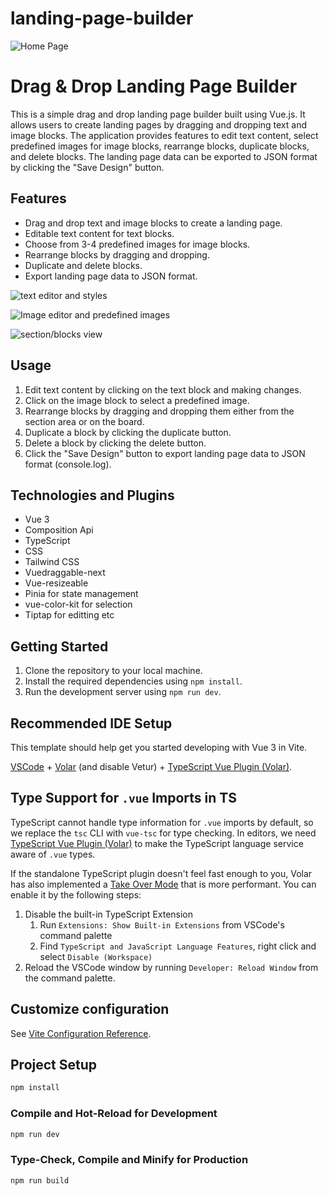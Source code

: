 # landing-page-builder

![Home Page](https://hackmd.io/_uploads/H1RsfD5p3.png)


# Drag & Drop Landing Page Builder

This is a simple drag and drop landing page builder built using Vue.js. It allows users to create landing pages by dragging and dropping text and image blocks. The application provides features to edit text content, select predefined images for image blocks, rearrange blocks, duplicate blocks, and delete blocks. The landing page data can be exported to JSON format by clicking the "Save Design" button.

## Features

- Drag and drop text and image blocks to create a landing page.
- Editable text content for text blocks.
- Choose from 3-4 predefined images for image blocks.
- Rearrange blocks by dragging and dropping.
- Duplicate and delete blocks.
- Export landing page data to JSON format.

![text editor and styles](https://hackmd.io/_uploads/By9L7Dc6h.png)

![Image editor and predefined images](https://hackmd.io/_uploads/SJxS4Dc6h.png)

![section/blocks view](https://hackmd.io/_uploads/HyUgrvcTh.png)


## Usage

1. Edit text content by clicking on the text block and making changes.
2. Click on the image block to select a predefined image.
3. Rearrange blocks by dragging and dropping them either from the section area or on the board.
4. Duplicate a block by clicking the duplicate button.
5. Delete a block by clicking the delete button.
6. Click the "Save Design" button to export landing page data to JSON format (console.log).

## Technologies and Plugins

- Vue 3
- Composition Api
- TypeScript 
- CSS 
- Tailwind CSS
- Vuedraggable-next
- Vue-resizeable
- Pinia for state management
- vue-color-kit for selection
- Tiptap for editting etc


## Getting Started

1. Clone the repository to your local machine.
2. Install the required dependencies using `npm install`.
3. Run the development server using `npm run dev`.




## Recommended IDE Setup

This template should help get you started developing with Vue 3 in Vite.


[VSCode](https://code.visualstudio.com/) + [Volar](https://marketplace.visualstudio.com/items?itemName=Vue.volar) (and disable Vetur) + [TypeScript Vue Plugin (Volar)](https://marketplace.visualstudio.com/items?itemName=Vue.vscode-typescript-vue-plugin).

## Type Support for `.vue` Imports in TS

TypeScript cannot handle type information for `.vue` imports by default, so we replace the `tsc` CLI with `vue-tsc` for type checking. In editors, we need [TypeScript Vue Plugin (Volar)](https://marketplace.visualstudio.com/items?itemName=Vue.vscode-typescript-vue-plugin) to make the TypeScript language service aware of `.vue` types.

If the standalone TypeScript plugin doesn't feel fast enough to you, Volar has also implemented a [Take Over Mode](https://github.com/johnsoncodehk/volar/discussions/471#discussioncomment-1361669) that is more performant. You can enable it by the following steps:

1. Disable the built-in TypeScript Extension
    1) Run `Extensions: Show Built-in Extensions` from VSCode's command palette
    2) Find `TypeScript and JavaScript Language Features`, right click and select `Disable (Workspace)`
2. Reload the VSCode window by running `Developer: Reload Window` from the command palette.

## Customize configuration

See [Vite Configuration Reference](https://vitejs.dev/config/).

## Project Setup

```sh
npm install
```

### Compile and Hot-Reload for Development

```sh
npm run dev
```

### Type-Check, Compile and Minify for Production

```sh
npm run build
```
